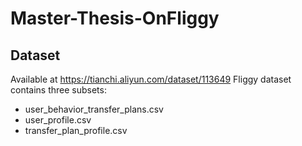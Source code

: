 # Master-Thesis-OnFliggy
## Dataset
Available at https://tianchi.aliyun.com/dataset/113649
Fliggy dataset contains three subsets: 
- user_behavior_transfer_plans.csv
- user_profile.csv
- transfer_plan_profile.csv

